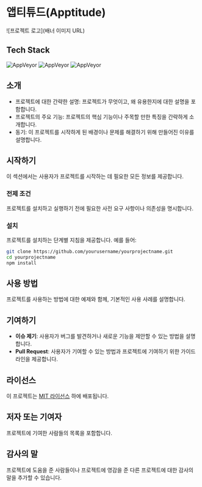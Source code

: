 # 앱티튜드(Apptitude)

<!-- 프로젝트 배너 (선택 사항) -->
![프로젝트 로고](배너 이미지 URL)

## Tech Stack
![AppVeyor](https://img.shields.io/static/v1?label=&message=JavaScript&color=yellow) ![AppVeyor](https://img.shields.io/static/v1?label=&message=Node.js&color=green) ![AppVeyor](https://img.shields.io/static/v1?label=&message=express.js&color=black)

## 소개

- 프로젝트에 대한 간략한 설명: 프로젝트가 무엇이고, 왜 유용한지에 대한 설명을 포함합니다.
- 프로젝트의 주요 기능: 프로젝트의 핵심 기능이나 주목할 만한 특징을 간략하게 소개합니다.
- 동기: 이 프로젝트를 시작하게 된 배경이나 문제를 해결하기 위해 만들어진 이유를 설명합니다.

## 시작하기

이 섹션에서는 사용자가 프로젝트를 시작하는 데 필요한 모든 정보를 제공합니다.

### 전제 조건

프로젝트를 설치하고 실행하기 전에 필요한 사전 요구 사항이나 의존성을 명시합니다.

### 설치

프로젝트를 설치하는 단계별 지침을 제공합니다. 예를 들어:

```bash
git clone https://github.com/yourusername/yourprojectname.git
cd yourprojectname
npm install
```

## 사용 방법

프로젝트를 사용하는 방법에 대한 예제와 함께, 기본적인 사용 사례를 설명합니다.

## 기여하기

- **이슈 제기**: 사용자가 버그를 발견하거나 새로운 기능을 제안할 수 있는 방법을 설명합니다.
- **Pull Request**: 사용자가 기여할 수 있는 방법과 프로젝트에 기여하기 위한 가이드라인을 제공합니다.

## 라이선스

이 프로젝트는 [MIT 라이선스](LICENSE) 하에 배포됩니다.

## 저자 또는 기여자

프로젝트에 기여한 사람들의 목록을 포함합니다.

## 감사의 말

프로젝트에 도움을 준 사람들이나 프로젝트에 영감을 준 다른 프로젝트에 대한 감사의 말을 추가할 수 있습니다.




